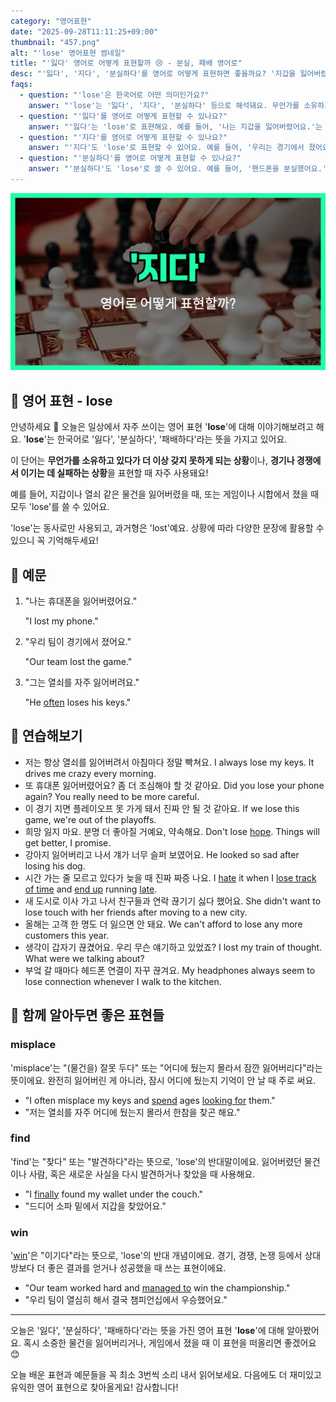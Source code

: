 ```yaml
---
category: "영어표현"
date: "2025-09-28T11:11:25+09:00"
thumbnail: "457.png"
alt: "'lose' 영어표현 썸네일"
title: "'잃다' 영어로 어떻게 표현할까 😢 - 분실, 패배 영어로"
desc: "'잃다', '지다', '분실하다'를 영어로 어떻게 표현하면 좋을까요? '지갑을 잃어버렸어요.', '경기에서 졌어요.' 등을 영어로 표현하는 법을 배워봅시다. 다양한 예문을 통해서 연습하고 본인의 표현으로 만들어 보세요."
faqs: 
  - question: "'lose'은 한국어로 어떤 의미인가요?"
    answer: "'lose'는 '잃다', '지다', '분실하다' 등으로 해석돼요. 무언가를 소유하거나 유지하던 것을 더 이상 갖지 못하게 되는 상황에 자주 써요."
  - question: "'잃다'를 영어로 어떻게 표현할 수 있나요?"
    answer: "'잃다'는 'lose'로 표현해요. 예를 들어, '나는 지갑을 잃어버렸어요.'는 'I lost my wallet.'이라고 해요."
  - question: "'지다'를 영어로 어떻게 표현할 수 있나요?"
    answer: "'지다'도 'lose'로 표현할 수 있어요. 예를 들어, '우리는 경기에서 졌어요.'는 'We lost the game.'이라고 말해요."
  - question: "'분실하다'를 영어로 어떻게 표현할 수 있나요?"
    answer: "'분실하다'도 'lose'로 쓸 수 있어요. 예를 들어, '핸드폰을 분실했어요.'는 'I lost my phone.'이라고 해요."
---
```


!['lose' 영어표현](./457.png)

## 🌟 영어 표현 - lose

안녕하세요 👋 오늘은 일상에서 자주 쓰이는 영어 표현 '**lose**'에 대해 이야기해보려고 해요. '**lose**'는 한국어로 '잃다', '분실하다', '패배하다'라는 뜻을 가지고 있어요.

이 단어는 **무언가를 소유하고 있다가 더 이상 갖지 못하게 되는 상황**이나, **경기나 경쟁에서 이기는 데 실패하는 상황**을 표현할 때 자주 사용돼요!

예를 들어, 지갑이나 열쇠 같은 물건을 잃어버렸을 때, 또는 게임이나 시합에서 졌을 때 모두 'lose'를 쓸 수 있어요.

'lose'는 동사로만 사용되고, 과거형은 'lost'예요. 상황에 따라 다양한 문장에 활용할 수 있으니 꼭 기억해두세요!

## 📖 예문

1. "나는 휴대폰을 잃어버렸어요."

   "I lost my phone."

2. "우리 팀이 경기에서 졌어요."

   "Our team lost the game."

3. "그는 열쇠를 자주 잃어버려요."

   "He [often](/blog/in-english/326.often/) loses his keys."



## 💬 연습해보기

<ul data-interactive-list>

  <li data-interactive-item>
    <span data-toggler>저는 항상 열쇠를 잃어버려서 아침마다 정말 빡쳐요.</span>
    <span data-answer>I always lose my keys. It drives me crazy every morning.</span>
  </li>

  <li data-interactive-item>
    <span data-toggler>또 휴대폰 잃어버렸어요? 좀 더 조심해야 할 것 같아요.</span>
    <span data-answer>Did you lose your phone again? You really need to be more careful.</span>
  </li>

  <li data-interactive-item>
    <span data-toggler>이 경기 지면 플레이오프 못 가게 돼서 진짜 안 될 것 같아요.</span>
    <span data-answer>If we lose this game, we're out of the playoffs.</span>
  </li>

  <li data-interactive-item>
    <span data-toggler>희망 잃지 마요. 분명 더 좋아질 거예요, 약속해요.</span>
    <span data-answer>Don't lose <a href="/blog/성공하면-좋겠어-영어표현/">hope</a>. Things will get better, I promise.</span>
  </li>

  <li data-interactive-item>
    <span data-toggler>강아지 잃어버리고 나서 걔가 너무 슬퍼 보였어요.</span>
    <span data-answer>He looked so sad after losing his dog.</span>
  </li>

  <li data-interactive-item>
    <span data-toggler>시간 가는 줄 모르고 있다가 늦을 때 진짜 짜증 나요.</span>
    <span data-answer>I <a href="/blog/in-english/392.hate/">hate</a> it when I <a href="/blog/in-english/053.lose-track-of-time/">lose track of time</a> and <a href="/blog/vocab-1/039.end-up/">end up</a> running <a href="/blog/in-english/391.late/">late</a>.</span>
  </li>

  <li data-interactive-item>
    <span data-toggler>새 도시로 이사 가고 나서 친구들과 연락 끊기기 싫다 했어요.</span>
    <span data-answer>She didn't want to lose touch with her friends after moving to a new city.</span>
  </li>

  <li data-interactive-item>
    <span data-toggler>올해는 고객 한 명도 더 잃으면 안 돼요.</span>
    <span data-answer>We can't afford to lose any more customers this year.</span>
  </li>

  <li data-interactive-item>
    <span data-toggler>생각이 갑자기 끊겼어요. 우리 무슨 얘기하고 있었죠?</span>
    <span data-answer>I lost my train of thought. What were we talking about?</span>
  </li>

  <li data-interactive-item>
    <span data-toggler>부엌 갈 때마다 헤드폰 연결이 자꾸 끊겨요.</span>
    <span data-answer>My headphones always seem to lose connection whenever I walk to the kitchen.</span>
  </li>

</ul>

## 🤝 함께 알아두면 좋은 표현들

### misplace

'misplace'는 "(물건을) 잘못 두다" 또는 "어디에 뒀는지 몰라서 잠깐 잃어버리다"라는 뜻이에요. 완전히 잃어버린 게 아니라, 잠시 어디에 뒀는지 기억이 안 날 때 주로 써요.

- "I often misplace my keys and [spend](/blog/in-english/258.spend/) ages [looking for](/blog/in-english/173.look-for/) them."
- "저는 열쇠를 자주 어디에 뒀는지 몰라서 한참을 찾곤 해요."

### find

'find'는 "찾다" 또는 "발견하다"라는 뜻으로, 'lose'의 반대말이에요. 잃어버렸던 물건이나 사람, 혹은 새로운 사실을 다시 발견하거나 찾았을 때 사용해요.

- "I [finally](/blog/in-english/182.finally/) found my wallet under the couch."
- "드디어 소파 밑에서 지갑을 찾았어요."

### win

'[win](/blog/in-english/456.win/)'은 "이기다"라는 뜻으로, 'lose'의 반대 개념이에요. 경기, 경쟁, 논쟁 등에서 상대방보다 더 좋은 결과를 얻거나 성공했을 때 쓰는 표현이에요.

- "Our team worked hard and [managed to](/blog/in-english/175.manage-to/) win the championship."
- "우리 팀이 열심히 해서 결국 챔피언십에서 우승했어요."

---

오늘은 '잃다', '분실하다', '패배하다'라는 뜻을 가진 영어 표현 '**lose**'에 대해 알아봤어요. 혹시 소중한 물건을 잃어버리거나, 게임에서 졌을 때 이 표현을 떠올리면 좋겠어요 😊

오늘 배운 표현과 예문들을 꼭 최소 3번씩 소리 내서 읽어보세요. 다음에도 더 재미있고 유익한 영어 표현으로 찾아올게요! 감사합니다!

